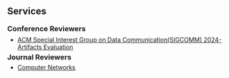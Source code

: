 <!-- <h2 id="services" style="margin: 2px 0px 10px;">Services</h2> -->
## Services

<div class="services">

<h3 style="margin:10 0px 7px;">Conference Reviewers</h3>

<ul style="margin:0 0 5px;">
  <li><a href="https://conferences.sigcomm.org/sigcomm/2024/"><autocolor> ACM Special Interest Group on Data Communication(SIGCOMM) 2024-Artifacts Evaluation</autocolor></a></li>
</ul>

<h3 style="margin:0 0px 5px;">Journal Reviewers</h3>

<ul style="margin:0 0 20px;">
  <li><a href="https://www.sciencedirect.com/journal/computer-networks"><autocolor>Computer Networks</autocolor></a></li>
</ul>

</div>
